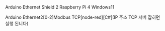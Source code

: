 Arduino Ethernet Shield 2 Raspberry Pi 4 Windows11


Arduino Ethernet2[0-2]Modbus TCP[node-red][C#](IP 주소 TCP 서버 잡히면 실행 된니다)
